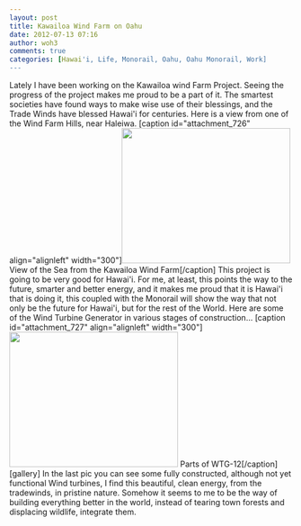 ```yaml
---
layout: post
title: Kawailoa Wind Farm on Oahu
date: 2012-07-13 07:16
author: woh3
comments: true
categories: [Hawai'i, Life, Monorail, Oahu, Oahu Monorail, Work]
---
```

Lately I have been working on the Kawailoa wind Farm Project. Seeing the progress of the project makes me proud to be a part of it. The smartest societies have found ways to make wise use of their blessings, and the Trade Winds have blessed Hawai'i for centuries. Here is a view from one of the Wind Farm Hills, near Haleiwa.
[caption id="attachment_726" align="alignleft" width="300"]<a href="http://woh3blog.files.wordpress.com/2012/07/view.jpg"><img src="http://woh3blog.files.wordpress.com/2012/07/view.jpg?w=300" alt="" title="view" width="300" height="240" class="size-medium wp-image-726" /></a> View of the Sea from the Kawailoa Wind Farm[/caption]
This project is going to be very good for Hawai'i. For me, at least, this points the way to the future, smarter and better energy, and it makes me proud that it is Hawai'i that is doing it, this coupled with the Monorail will show the way that not only be the future for Hawai'i, but for the rest of the World.
Here are some of the Wind Turbine Generator in various stages of construction...
[caption id="attachment_727" align="alignleft" width="300"]<a href="http://woh3blog.files.wordpress.com/2012/07/wtg-15.jpg"><img src="http://woh3blog.files.wordpress.com/2012/07/wtg-15.jpg?w=300" alt="" title="wtg-15" width="300" height="240" class="size-medium wp-image-727" /></a> Parts of WTG-12[/caption]
[gallery]
In the last pic you can see some fully constructed, although not yet functional Wind turbines, I find this beautiful, clean energy, from the tradewinds, in pristine nature. Somehow it seems to me to be the way of building everything better in the world, instead of tearing town forests and displacing wildlife, integrate them. 
